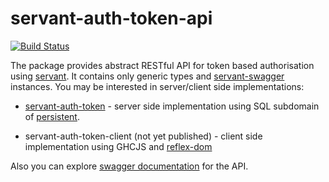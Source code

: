 # servant-auth-token-api

[![Build Status](https://travis-ci.org/NCrashed/servant-auth-token-api.svg?branch=master)](https://travis-ci.org/NCrashed/servant-auth-token-api)

The package provides abstract RESTful API for token based authorisation using [servant](http://haskell-servant.readthedocs.io/en/stable/). It contains only generic types and [servant-swagger](https://hackage.haskell.org/package/servant-swagger) instances. You may be interested in server/client side implementations:

- [servant-auth-token](https://github.com/NCrashed/servant-auth-token) - server side implementation using SQL subdomain of [persistent](http://hackage.haskell.org/package/persistent).

- servant-auth-token-client (not yet published) - client side implementation using GHCJS and [reflex-dom](https://hackage.haskell.org/package/reflex-dom)

Also you can explore [swagger documentation](https://ncrashed.github.io/servant-auth-token-api/swagger-ui) for the API.